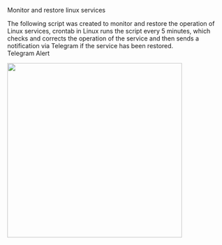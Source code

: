 Monitor and restore linux services

The following script was created to monitor and restore the operation of Linux services, crontab in Linux runs the script every 5 minutes, which checks and corrects the operation of the service and then sends a notification via Telegram if the service has been restored.<br />
Telegram Alert
<div align="left">
<img src="https://private-user-images.githubusercontent.com/174636552/413018822-67de81b3-9f90-40b1-a021-9d9b54382ce6.jpg?jwt=eyJhbGciOiJIUzI1NiIsInR5cCI6IkpXVCJ9.eyJpc3MiOiJnaXRodWIuY29tIiwiYXVkIjoicmF3LmdpdGh1YnVzZXJjb250ZW50LmNvbSIsImtleSI6ImtleTUiLCJleHAiOjE3Mzk0NzE3NjcsIm5iZiI6MTczOTQ3MTQ2NywicGF0aCI6Ii8xNzQ2MzY1NTIvNDEzMDE4ODIyLTY3ZGU4MWIzLTlmOTAtNDBiMS1hMDIxLTlkOWI1NDM4MmNlNi5qcGc_WC1BbXotQWxnb3JpdGhtPUFXUzQtSE1BQy1TSEEyNTYmWC1BbXotQ3JlZGVudGlhbD1BS0lBVkNPRFlMU0E1M1BRSzRaQSUyRjIwMjUwMjEzJTJGdXMtZWFzdC0xJTJGczMlMkZhd3M0X3JlcXVlc3QmWC1BbXotRGF0ZT0yMDI1MDIxM1QxODMxMDdaJlgtQW16LUV4cGlyZXM9MzAwJlgtQW16LVNpZ25hdHVyZT0wY2Y2YzFlZDM4ZGY2MTFlN2MzMDg1OGMxYWQ3MGE1ZGEyNmNmZDc5NWU4NTM2MmIyMTU1NDM2YmM5Yjk2OTg3JlgtQW16LVNpZ25lZEhlYWRlcnM9aG9zdCJ9.zrObv--rNutoOoexjBxXJz2t_Qchjq2j3XKUamAlO0g" width="400px" />
</div>
